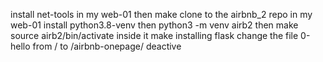 install net-tools in my web-01
then make clone to the airbnb_2 repo in my web-01
install python3.8-venv
then python3 -m venv airb2
then make source airb2/bin/activate
inside it make installing flask
change the file 0-hello from / to /airbnb-onepage/
deactive  
